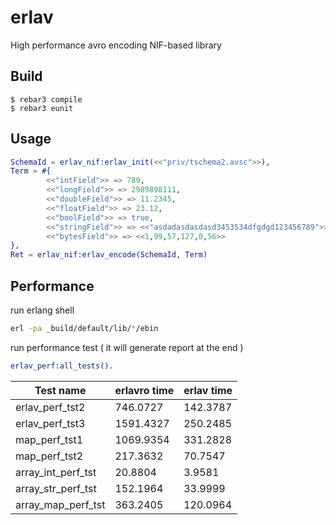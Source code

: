 erlav
=====

High performance avro encoding NIF-based library

Build
-----

    $ rebar3 compile
    $ rebar3 eunit

Usage
-----

```erlang
SchemaId = erlav_nif:erlav_init(<<"priv/tschema2.avsc">>),
Term = #{
        <<"intField">> => 789,
        <<"longField">> => 2989898111,
        <<"doubleField">> => 11.2345,
        <<"floatField">> => 23.12,
        <<"boolField">> => true,
        <<"stringField">> => <<"asdadasdasdasd3453534dfgdgd123456789">>,
        <<"bytesField">> => <<1,99,57,127,0,56>>
},
Ret = erlav_nif:erlav_encode(SchemaId, Term)
```


Performance
-----

run erlang shell

```bash
erl -pa _build/default/lib/*/ebin
```

run performance test ( it will generate report at the end )

```erlang
erlav_perf:all_tests().
```

| Test name          | erlavro time | erlav time |
|--------------------|-----------------|---------------|
| erlav_perf_tst2    | 746.0727 | 142.3787 |
| erlav_perf_tst3 | 1591.4327 | 250.2485 |
| map_perf_tst1 | 1069.9354 |  331.2828  |
| map_perf_tst2 | 217.3632 | 70.7547  |
| array_int_perf_tst |  20.8804 |  3.9581 |
| array_str_perf_tst |  152.1964 | 33.9999 |
| array_map_perf_tst |  363.2405 |  120.0964 |


